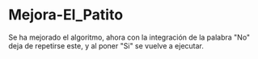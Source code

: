 # Mejora-El_Patito
Se ha mejorado el algoritmo, ahora con la integración de la palabra "No" deja de repetirse este, y al poner "Si" se vuelve a ejecutar.
